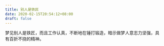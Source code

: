 ```yaml
---
title: 别人是铁匠
date: 2020-02-15T20:54:12+08:00
draft: false
---
```


梦见别人是铁匠，而且工作认真，不断地在锤打锻造，暗示做梦人意志力坚强，具有百折不挠的精神。
